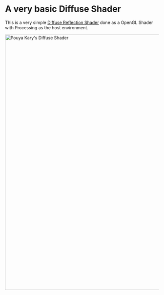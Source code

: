 
# A very basic Diffuse Shader

This is a very simple [Diffuse Reflection Shader](https://en.wikipedia.org/wiki/Diffuse_reflection) done as a OpenGL Shader with Processing as the host environment.

<img width="838" alt="Pouya Kary's Diffuse Shader" src="https://user-images.githubusercontent.com/2157285/41441476-f570dcfc-7047-11e8-96f2-a8c9a8ad7d82.png">

